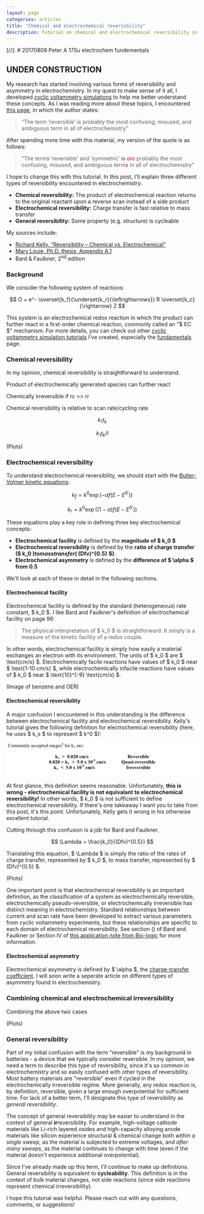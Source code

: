 ```yaml
---
layout: page
categories: articles
title: "Chemical and electrochemical reversibility"
description: Tutorial on chemical and electrochemical reversibility in cyclic voltammetry simulations
---
```


[//]: # 20170809 Peter A 17Su electrochem fundementals

## UNDER CONSTRUCTION

My research has started involving various forms of reversibility and asymmetry
in electrochemistry.
In my quest to make sense of it all, I developed
[cyclic voltammetry simulations](/cyclic_voltammetry_simulation\index)
to help me better understand these concepts.
As I was reading more about these topics, I encountered
[this page](http://www.asdlib.org/onlineArticles/ecourseware/Kelly_Potentiometry/PDF-4-Reversibility.pdf),
in which the author states:

> “The term ‘reversible’ is probably the most confusing, misused, and ambiguous term in all of electrochemistry”

After spending more time with this material, my version of the quote is as follows:

> “The term<span style="color:red">*s*</span> ‘reversible’ and ‘symmetric’ ~~is~~ <span style="color:red">*are*</span> probably the most confusing, misused, and ambiguous term<span style="color:red">*s*</span> in all of electrochemistry”

I hope to change this with this tutorial.
In this post, I'll explain three different types of reversibility encountered in electrochemistry:
- **Chemical reversibility:** The product of electrochemical reaction returns
to the original reactant upon a reverse scan instead of a side product
- **Electrochemical reversibility:** Charge transfer is fast relative to mass transfer
- **General reversibility:** Some property (e.g. structure) is cycleable

My sources include:
- [Richard Kelly, “Reversibility – Chemical vs. Electrochemical”](http://www.asdlib.org/onlineArticles/ecourseware/Kelly_Potentiometry/PDF-4-Reversibility.pdf)
- [Mary Louie, Ph.D. thesis, Appendix A.1](http://thesis.library.caltech.edu/6420/4/Appendix.pdf)
- Bard & Faulkner, 2<sup>nd</sup> edition

### Background

We consider the following system of reactions:

$$ O + e^- \overset{k_f}{\underset{k_r}{\leftrightarrows}} R \overset{k_c}{\rightarrow} Z $$

This system is an electrochemical redox reaction in which the
product can further react in a first-order chemical reaction,
commonly called an "$ EC $" mechanism.
For more details, you can check out other
[cyclic voltammetry simulation tutorials](/cyclic_voltammetry_simulation/index.html)
I've created, especially the
[fundamentals](/cyclic_voltammetry_simulation/fundamentals.html) page.

### Chemical reversibility

In my opinion, chemical reversibility is straightforward to understand.

Product of electrochemically generated species can further react

Chemically irreversible if rc >> rr

Chemical reversibility is relative to scan rate/cycling rate

$$ k_1 t_k $$

$$ k_1 t_k / l $$

(Plots)

### Electrochemical reversibility

To understand electrochemical reversibility, we should start with the
[Butler-Volmer kinetic equations](https://en.wikipedia.org/wiki/Butler–Volmer_equation):

$$ k_f = k^0 \exp\left({-\alpha f (E - E^{0'})}\right) $$

$$ k_r = k^0 \exp\left({(1-\alpha) f (E - E^{0'})}\right) $$

These equations play a key role in defining three key electrochemical concepts:
- **Electrochemical facility** is defined by the **magnitude of $ k_0 $**
- **Electrochemical reversibility** is defined by the **ratio of charge transfer**
**($ k_0 $) to mass transfer ($ (Dfv)^{0.5} $)**.
- **Electrochemical asymmetry** is defined by the **difference of $ \alpha $ from 0.5**

We'll look at each of these in detail in the following sections.

#### Electrochemical facility

Electrochemical facility is defined by the standard (heterogeneous) rate constant, $ k_0 $.
I like Bard and Faulkner's definition of electrochemical facility on page 96:
>The physical interpretation of $ k_0 $ is straightforward.
>It simply is a measure of the kinetic facility of a redox couple.

In other words, electrochemical facility is simply how easily a material
exchanges an electron with its environment.
The units of $ k_0 $ are $ \text{cm/s} $.
Electrochemically facile reactions have values of
$ k_0 $ near $ \text{1-10 cm/s} $, while
electrochemically infacile reactions have values of
$ k_0 $ near $ \text{10}^{-9} \text{cm/s} $.

(Image of benzene and OER)

#### Electrochemical reversibility

A major confusion I encountered in this understanding is the difference between
electrochemical facility and electrochemical reversibility.
Kelly's tutorial gives the following definition for electrochemical reversibility
(here, he uses $ k_s $ to represent $ k^0 $):

![Kelly reversibility definition](/img/cyclic_voltammetry/kelly_rev.png)

At first glance, this definition seems reasonable.
Unfortunately, **this is wrong - electrochemical facility is not equivalant**
**to electrochemical reversibility!**
In other words, $ k_0 $ is not sufficient to define electrochemical reversibility.
If there's one takeaway I want you to take from this post, it's this point.
Unfortunately, Kelly gets it wrong in his otherwise excellent tutorial.

Cutting through this confusion is a job for Bard and Faulkner.

$$ \Lambda = \frac{k_0}{(Dfv)^{0.5}} $$

Translating this equation,
$ \Lambda $ is simply the ratio of the rates of charge transfer, represented by $ k_0 $,
 to mass transfer, represented by $ (Dfv)^{0.5} $.

 (Plots)

One important point is that electrochemical reversibility is an
important definition, as the classification of a system as electrochemically
reversible, electrochemically pseudo-reversible, or electrochemically
irreversible has distinct meaning in electrochemistry.
Standard relationships between current and scan rate have been developed
to extract various parameters from cyclic voltammetry experiments, but these
relationships are specific to each domain of electrochemical reversibility.
See section () of Bard and Faulkner or Section IV of
[this application note from Bio-logic](http://www.bio-logic.net/wp-content/uploads/20131128-Application_note_41-1.pdf)
for more information.

#### Electrochemical asymmetry

Electrochemical asymmetry is defined by $ \alpha $, the
[charge-transfer coefficient](https://en.wikipedia.org/wiki/Charge_transfer_coefficient).
I will soon write a seperate article on different types of asymmetry found
in electrochemistry.

### Combining chemical and electrochemical irreversibility

Combining the above two cases

(Plots)

### General reversibility

Part of my initial confusion with the term "reversible" is my background
in batteries - a device that we typically consider reversible.
In my opinion, we need a term to describe this type of reversibility,
since it's so common in electrochemistry and so easily confused with other
types of reversibility.
Most battery materials are "reversible" even if cycled in the
electrochemically irreversible regime.
More generally, any redox reaction is, by definition, reversible,
given a large enough overpotential for sufficient time.
For lack of a better term, I'll designate this type of reversibility as
*general reversibility*.

The concept of general reversibility may be easier to understand in the
context of general **ir**reversibility.
For example, high-voltage cathode materials like Li-rich layered oxides and
high-capacity alloying anode materials like silicon experience
structural & chemical change both *within a single sweep*,
as the material is subjected to extreme voltages,
and *after many sweeps*, as the material continues to change with time
(even if the material doesn't experience additional overpotential).

Since I've already made up this term, I'll continue to make up definitions.
General reversibility is equivalent to **cycleability**.
This definition is in the context of bulk material changes, not
side reactions (since side reactions represent chemical irreversibility).

I hope this tutorial was helpful. Please reach out with any questions, comments, or suggestions!
